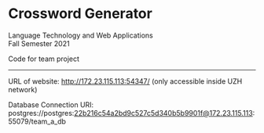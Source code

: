 # Crossword Generator

Language Technology and Web Applications  
Fall Semester 2021

Code for team project

---

URL of website: http://172.23.115.113:54347/
(only accessible inside UZH network)

Database Connection URI: postgres://postgres:22b216c54a2bd9c527c5d340b5b9901f@172.23.115.113:55079/team_a_db
